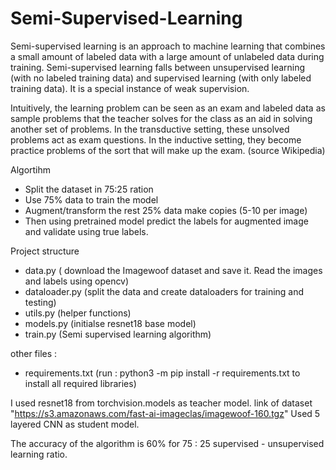 # Semi-Supervised-Learning

Semi-supervised learning is an approach to machine learning that combines a small amount of labeled data with a large amount of unlabeled data during training. Semi-supervised learning falls between unsupervised learning (with no labeled training data) and supervised learning (with only labeled training data). It is a special instance of weak supervision.

Intuitively, the learning problem can be seen as an exam and labeled data as sample problems that the teacher solves for the class as an aid in solving another set of problems. In the transductive setting, these unsolved problems act as exam questions. In the inductive setting, they become practice problems of the sort that will make up the exam.
(source Wikipedia)


Algortihm
  - Split the dataset in 75:25 ration
  - Use 75% data to train the model
  - Augment/transform the rest 25% data make copies (5-10 per image)
  - Then using pretrained model predict the labels for augmented image and validate using true labels.
 
Project structure 
  - data.py ( download the Imagewoof dataset and save it. Read the images and labels using opencv)
  - dataloader.py (split the data and create dataloaders for training and testing)
  - utils.py (helper functions)
  - models.py (initialse resnet18 base model)
  - train.py (Semi supervised learning algorithm)

other files : 
  - requirements.txt (run : python3 -m pip install -r requirements.txt to install all required libraries)
 
I used resnet18 from torchvision.models as teacher model. 
link of dataset "https://s3.amazonaws.com/fast-ai-imageclas/imagewoof-160.tgz" Used 5 layered CNN as student model.


The accuracy of the algorithm is 60% for 75 : 25 supervised - unsupervised learning ratio.

